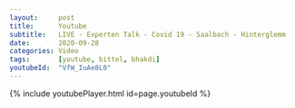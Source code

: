 ```yaml
---
layout:     post
title:      Youtube
subtitle:   LIVE - Experten Talk - Covid 19 - Saalbach - Hinterglemm
date:       2020-09-28
categories: Video
tags:       [youtube, bittel, bhakdi]
youtubeId:  "VfW_IuAe8L0"
---
```

{% include youtubePlayer.html id=page.youtubeId %}
